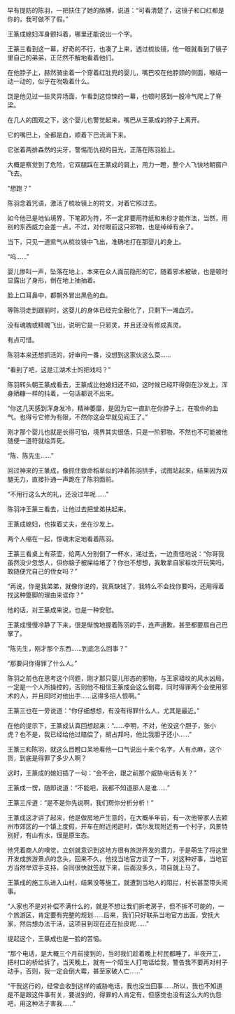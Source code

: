 早有提防的陈羽，一把扶住了她的胳膊，说道：“可看清楚了，这镜子和口红都是你的，我可做不了假。”

王篆成媳妇浑身颤抖着，哪里还能说出一个字。

王篆三看到这一幕，好奇的不行，也凑了上来，透过梳妆镜，他一眼就看到了镜子里自己的弟弟，正茫然不解地看着他们。

在他脖子上，赫然骑坐着一个穿着红肚兜的婴儿，嘴巴咬在他脖颈的侧面，喉结一动一动的，似乎在吮吸着什么。

饶是他见过一些灵异场面，乍看到这惊悚的一幕，也顿时感到一股冷气爬上了脊梁。

在几人的围观之下，这个婴儿也警觉起来，嘴巴从王篆成的脖子上离开。

它的嘴巴上，全都是血，顺着下巴流淌下来。

它张着两排森然的尖牙，警惕而仇视的目光，正落在陈羽脸上。

大概是察觉到了危险，它双腿踩在王篆成的肩上，用力一瞪，整个人飞快地朝窗户飞去。

“想跑？”

陈羽念着咒语，激活了梳妆镜上的符文，对着它照过去。

如今他已是地仙境界，下笔即为符，不一定非要用符纸和朱砂才能作法，当然，用别的东西威力会差一点，不过，对付眼前这只邪物，也是绰绰有余了。

当下，只见一道紫气从梳妆镜中飞出，准确地打在那婴儿的身上。

“呜……”

婴儿惨叫一声，坠落在地上，本来在众人面前隐形的它，随着邪术被破，也是顿时显露出了身形，倒在地上抽抽着。

脸上口耳鼻中，都朝外冒出黑色的血。

等陈羽走到跟前时，这婴儿的身体已经完全融化了，只剩下一滩血污。

没有魂魄或精魄飞出，说明它是一只邪灵，并且还没有修成真灵。

有点可惜。

陈羽本来还想抓活的，好审问一番，没想到这家伙这么菜……

“看到了吧，这是江湖术士的把戏吗？”

陈羽转头朝王篆成看去，王篆成比他媳妇还不如，这时候已经吓得倒在沙发上，浑身晒糠一样的抖着，一句话都说不出来。

“你这几天感到浑身发冷，精神萎靡，是因为它一直趴在你脖子上，在吸你的血气。也得亏它修为有限，不然你这会早就见阎王了。”

刚才那个婴儿也就是长得可怕，境界其实很低，只是一阶邪物，不然也不可能被他随便一道符就给弄死。

“陈、陈先生……”

回过神来的王篆成，像抓住救命稻草似的冲着陈羽拱手，试图站起来，结果因为双腿无力，直接扑通一声跪在了陈羽面前。

“不用行这么大的礼，还没过年呢……”

陈羽冲王篆三看去，让他过去把堂弟扶起来。

王篆成媳妇，也挨着丈夫，坐在沙发上。

两个人缩在一起，惊魂未定地看着陈羽。

王篆三看桌上有茶壶，给两人分别倒了一杯水，递过去，一边责怪地说：“你哥我虽然没少忽悠人，但你脑子被屎给堵了？你也不想想，我敢拿自家祖坟开玩笑吗，敢随便咒自己的侄女吗？”

“再说，你是我弟弟，就像你说的，我真缺钱了，我特么不会找你要吗，还用得着找这种蹩脚的理由来诓你？”

他的话，对王篆成来说，也是一种安慰。

王篆成慢慢冷静了下来，很是惭愧地握着陈羽的手，连声道歉，甚至都要扇自己巴掌了。

“陈先生，刚才那个东西……到底怎么回事？”

“那要问你得罪了什么人。”

陈羽之前也在思考这个问题，刚才那只婴儿形态的邪物，与王家祖坟的风水凶局，一定是一个人所操控的，否则他不相信王篆成会这么倒霉，同时得罪两个会使用邪术的人，并且同时对他出手……这得多招人恨啊。”

王篆三也在一旁说道：“你仔细想想，有没有得罪什么人，尤其是最近。”

在他的提示下，王篆成认真回想起来：“……李明，不对，他没这个胆子，张小虎？也不是，我已经给他过赔偿了，胡占邦吗，他比我胆子还小……”

王篆三和陈羽，就这么目瞪口呆地看他一口气说出十来个名字，人有点麻，这个货，到底是得罪了多少人啊？

这时，王篆成的媳妇插了一句：“会不会，跟之前那个威胁电话有关？”

王篆成一愣，随即说道：“不能吧，我都不知道那人是谁……”

王篆三斥道：“是不是你先说啊，我们帮你分析分析！”

王篆成这才讲了起来，他是做房地产生意的，在大概半年前，有一次他带家人去颖州市郊区的一个镇上度假，开车在附近闲逛时，偶尔发现附近有一个村子，风景特别好，有山有水，很是原生态。

他凭着商人的嗅觉，立刻就意识到这地方很有旅游开发的潜力，于是萌生了将这里开发成旅游景点的念头，回来不久，他找当地官方谈了一下，对这种好事，当地官方当然举双手支持，合同很快就签就下来，后面没多久，项目就上马了。

王篆成的施工队进入山村，结果没等施工，就遭到当地人的阻拦，村长甚至带头闹事。

“人家也不是对补偿不满什么的，就是不想让我们拆老房子，但不拆不可能的，一个旅游区，肯定要有完整的规划……后来，我们只好联系当地官方出面，安抚大家，然后想办法干活，这项目到现在还在扯皮呢……”

提起这个，王篆成也是一脸的苦恼。

“那个电话，是大概三个月前接到的，当时我们趁着晚上村民都睡了，半夜开工，把村口的桥给拆了，当天晚上，就有一个陌生人打电话给我，警告我不要再对村子动手，否则，我一定会倒大霉，甚至家破人亡……”

“干我这行的，经常会收到这样的威胁电话，我也没当回事……所以，我也不知道是不是跟这件事有关，要说别的，得罪的人肯定有，但感觉也没有这么大的仇怨吧，用这种法子害我……”
